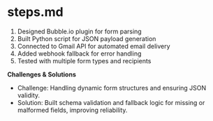 # steps.md

1. Designed Bubble.io plugin for form parsing
2. Built Python script for JSON payload generation
3. Connected to Gmail API for automated email delivery
4. Added webhook fallback for error handling
5. Tested with multiple form types and recipients

**Challenges & Solutions**
- Challenge: Handling dynamic form structures and ensuring JSON validity.
- Solution: Built schema validation and fallback logic for missing or malformed fields, improving reliability.
